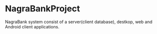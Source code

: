 # NagraBankProject
NagraBank system consist of a server(client database), destkop, web and Android client applications.
